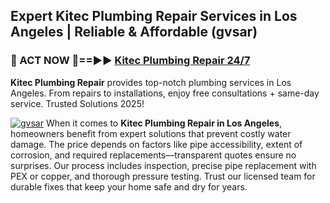 ## Expert Kitec Plumbing Repair Services in Los Angeles | Reliable & Affordable (gvsar)  

<h3>🚿 ACT NOW 🌟==►► <a href="https://tinyurl.com/2ne6vx2x" rel="nofollow">Kitec Plumbing Repair 24/7</a></h3>

**Kitec Plumbing Repair** provides top-notch plumbing services in Los Angeles. From repairs to installations, enjoy free consultations + same-day service. Trusted Solutions 2025!

[![gvsar](https://i.imgur.com/4PFF4AK.jpeg)](https://tinyurl.com/2ne6vx2x)
When it comes to **Kitec Plumbing Repair in Los Angeles**, homeowners benefit from expert solutions that prevent costly water damage. The price depends on factors like pipe accessibility, extent of corrosion, and required replacements—transparent quotes ensure no surprises. Our process includes inspection, precise pipe replacement with PEX or copper, and thorough pressure testing. Trust our licensed team for durable fixes that keep your home safe and dry for years.